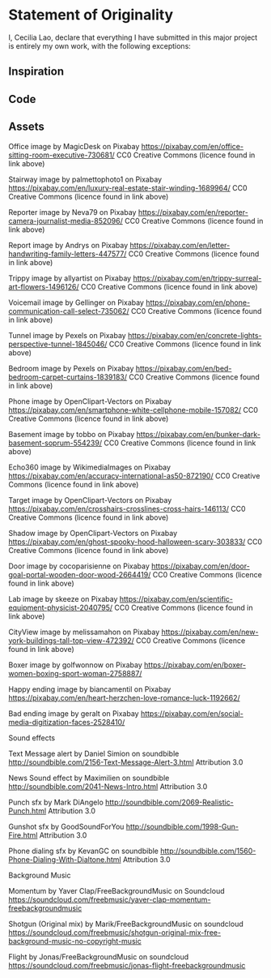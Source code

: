 # Statement of Originality

I, Cecilia Lao, declare that everything I have submitted in this major
project is entirely my own work, with the following exceptions:

## Inspiration

## Code

## Assets

Office image by MagicDesk on Pixabay
https://pixabay.com/en/office-sitting-room-executive-730681/
CC0 Creative Commons (licence found in link above)

Stairway image by palmettophoto1 on Pixabay
https://pixabay.com/en/luxury-real-estate-stair-winding-1689964/
CC0 Creative Commons (licence found in link above)

Reporter image by Neva79 on Pixabay
https://pixabay.com/en/reporter-camera-journalist-media-852096/
CC0 Creative Commons (licence found in link above)

Report image by Andrys on Pixabay
https://pixabay.com/en/letter-handwriting-family-letters-447577/
CC0 Creative Commons (licence found in link above)

Trippy image by allyartist on Pixabay
https://pixabay.com/en/trippy-surreal-art-flowers-1496126/
CC0 Creative Commons (licence found in link above)

Voicemail image by Gellinger on Pixabay
https://pixabay.com/en/phone-communication-call-select-735062/
CC0 Creative Commons (licence found in link above)

Tunnel image by Pexels on Pixabay
https://pixabay.com/en/concrete-lights-perspective-tunnel-1845046/
CC0 Creative Commons (licence found in link above)

Bedroom image by Pexels on Pixabay
https://pixabay.com/en/bed-bedroom-carpet-curtains-1839183/
CC0 Creative Commons (licence found in link above)

Phone image by OpenClipart-Vectors on Pixabay
https://pixabay.com/en/smartphone-white-cellphone-mobile-157082/
CC0 Creative Commons (licence found in link above)

Basement image by tobbo on Pixabay
https://pixabay.com/en/bunker-dark-basement-soprum-554239/
CC0 Creative Commons (licence found in link above)

Echo360 image by WikimediaImages on Pixabay
https://pixabay.com/en/accuracy-international-as50-872190/
CC0 Creative Commons (licence found in link above)

Target image by OpenClipart-Vectors on Pixabay
https://pixabay.com/en/crosshairs-crosslines-cross-hairs-146113/
CC0 Creative Commons (licence found in link above)

Shadow image by OpenClipart-Vectors on Pixabay
https://pixabay.com/en/ghost-spooky-hood-halloween-scary-303833/
CC0 Creative Commons (licence found in link above)

Door image by cocoparisienne on Pixabay
https://pixabay.com/en/door-goal-portal-wooden-door-wood-2664419/
CC0 Creative Commons (licence found in link above)

Lab image by skeeze on Pixabay
https://pixabay.com/en/scientific-equipment-physicist-2040795/
CC0 Creative Commons (licence found in link above)

CityView image by melissamahon on Pixabay
https://pixabay.com/en/new-york-buildings-tall-top-view-472392/
CC0 Creative Commons (licence found in link above)

Boxer image by golfwonnow on Pixabay
https://pixabay.com/en/boxer-women-boxing-sport-woman-2758887/

Happy ending image by biancamentil on Pixabay
https://pixabay.com/en/heart-herzchen-love-romance-luck-1192662/

Bad ending image by geralt on Pixabay
https://pixabay.com/en/social-media-digitization-faces-2528410/

Sound effects

Text Message alert by Daniel Simion on soundbible
http://soundbible.com/2156-Text-Message-Alert-3.html
Attribution 3.0

News Sound effect by Maximilien on soundbible
http://soundbible.com/2041-News-Intro.html
Attribution 3.0

Punch sfx by Mark DiAngelo
http://soundbible.com/2069-Realistic-Punch.html
Attribution 3.0

Gunshot sfx by GoodSoundForYou
http://soundbible.com/1998-Gun-Fire.html
Attribution 3.0

Phone dialing sfx by KevanGC on soundbible
http://soundbible.com/1560-Phone-Dialing-With-Dialtone.html
Attribution 3.0

Background Music

Momentum by Yaver Clap/FreeBackgroundMusic on Soundcloud
https://soundcloud.com/freebmusic/yaver-clap-momentum-freebackgroundmusic

Shotgun (Original mix) by Marik/FreeBackgroundMusic on soundcloud
https://soundcloud.com/freebmusic/shotgun-original-mix-free-background-music-no-copyright-music

Flight by Jonas/FreeBackgroundMusic on soundcloud
https://soundcloud.com/freebmusic/jonas-flight-freebackgroundmusic
